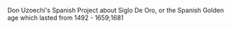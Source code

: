 Don Uzoechi's Spanish Project about Siglo De Oro, or the Spanish Golden age which lasted from 1492 - 1659;1681
